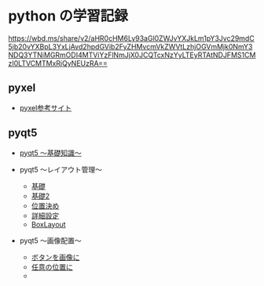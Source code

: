 # python の学習記録
https://wbd.ms/share/v2/aHR0cHM6Ly93aGl0ZWJvYXJkLm1pY3Jvc29mdC5jb20vYXBpL3YxLjAvd2hpdGVib2FyZHMvcmVkZWVtLzhjOGVmMjk0NmY3NDQ3YTNiMGRmODI4MTViYzFlNmJjX0JCQTcxNzYyLTEyRTAtNDJFMS1CMzI0LTVCMTMxRjQyNEUzRA==

## pyxel
- [pyxel参考サイト](https://cpp-learning.com/pyxel_tutorial/)

## pyqt5

- [pyqt5 ～基礎知識～](https://qiita.com/montblanc18/items/0188ff680acf028d4b63)

- pyqt5 ～レイアウト管理～
  - [基礎](https://qiita.com/Nobu12/items/81da82b8b984bf54f0a0)
  - [基礎2](http://yu00.hatenablog.com/entry/2015/09/02/180737)
  - [位置決め](https://www.xsim.info/articles/PySide/how-to-layout.html)
  - [詳細設定](http://yu00.hatenablog.com/entry/2015/09/17/191707)
  - [BoxLayout](http://yu00.hatenablog.com/entry/2015/09/17/191707)

- pyqt5 ～画像配置～
  - [ボタンを画像に](https://ja.stackoverflow.com/questions/43311/pyqt%E3%81%A7%E9%9A%A0%E3%81%97%E3%83%9C%E3%82%BF%E3%83%B3%E3%81%AE%E3%82%88%E3%81%86%E3%81%AA%E3%82%82%E3%81%AE%E3%82%92%E4%BD%9C%E3%82%8A%E3%81%9F%E3%81%84)
  - [任意の位置に](https://teratail.com/questions/102043)
  - []()
